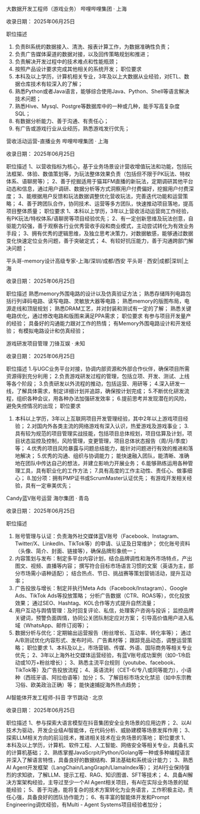 大数据开发工程师（游戏业务）
哔哩哔哩集团 · 上海

收录日期： 2025年06月25日

职位描述
1. 负责BI系统的数据接入、清洗、报表计算工作，为数据准确性负责；
2. 负责广告媒体渠道的数据对接，以及回传策略规划和推进；
3. 负责解决开发过程中的技术难点和性能瓶颈；
4. 按照产品设计要求完成其他相关的系统开发；
职位要求
1. 本科及以上学历，计算机相关专业，3年及以上大数据从业经验，对ETL、数据仓库技术有较深入的了解；
2. 熟悉Python或者Java语言，能够综合使用Java、Python、Shell等语言解决技术问题；
3. 熟悉Hive、Mysql、Postgre等数据库中的一种或几种，能手写高复杂度SQL；
4. 有数据分析能力、善于沟通、有责任心；
5. 有广告或游戏行业从业经历，熟悉游戏发行优先；


营收活动运营-直播业务
哔哩哔哩集团 · 上海

收录日期： 2025年06月25日

职位描述
1、以营收指标为核心，基于业务场景设计营收增值玩法和功能，包括玩法框架、体验、数值策划等，为玩法整体效果负责（包括但不限于PK玩法、特权体系、语聊房等）；
2、善于挖掘适用于猫耳FM直播的新玩法，定期调研其他平台动态和信息，通过用户调研、数据分析等方式洞察用户付费偏好，挖掘用户付费深度；
3、能根据用户反馈和玩法数据调整优化营收玩法，完善迭代功能和运营策略；
4、善于跨团队合作，协同技术、运营等多方团队，快速推动项目落地，提高项目整体质量；
职位要求
1、本科以上学历，3年以上营收活动运营岗工作经验，有PK玩法/特权体系/语聊房等项目经验优先；
2、有一定创新思维及玩法创意，自驱能力较强，善于观察各行业优秀营收手段和商业模式，主动尝试转化为有效业务手段；
3、拥有优秀的逻辑思维，及独立思考决策力，对数据敏感，能够通过数据变化快速定位业务问题，善于突破定式；
4、有较好抗压能力，善于沟通跨部门解决问题；


平头哥-memory设计高级专家-上海/深圳/成都/西安
平头哥 · 西安|成都|深圳|上海

收录日期： 2025年06月25日

职位描述
熟悉memory外围电路的设计以及仿真验证方法；
熟悉存储阵列电路包括行列译码电路、读写电路、灵敏放大器等电路；
熟悉memory的版图布局，电源走线和顶层规划；
熟悉DRAM工艺，并对封装和测试有一定的了解；
熟悉关键电路优化，通过修改电路和版图来满足PPA需求；
职位要求
有参与项目开发量产的经验；
具备好的沟通能力跟对工作的热情；
有Memory外围电路设计和开发经验；
有模拟电路设计和仿真经验；


游戏研发项目管理
刀锋互娱 · 未知

收录日期： 2025年06月25日

职位描述
1.与UGC业务平台对接，协调内部资源和外部合作伙伴，确保项目所需资源得到充分利用；
2.负责游戏研发过程的管理，包括立项、开发、测试、上线等各个阶段；
3.负责研发以外流程的推动，包括运营、用研等；
4.深入研发一线，了解具体需求，制定详细计划并追踪，确保按计划完成；
5.不断优化研发流程，组织各种会议，用各种办法加强研发效率；
6.提前思考并发现潜在的风险，避免失控情况的出现；
职位要求
1. 本科以上学历，3年以上互联网项目开发管理经验，其中2年以上游戏项目经验；
2.对国内外各类主流的网络游戏有深入认识，热爱游戏及游戏事业；
3.具有较为规范的项目管理实战技能，包括项目总体规划，项目估算及计划，项目状态监控及控制，风险管理，变更管理，项目总体状态报告（周/月/季度）等；
4.优秀的项目风险暴露与问题总结能力，能针对问题进行有效的推进和落地解决；
5.优秀的沟通、组织与协调能力；
能快速融入团队，能清晰、准确地在团队中传达自己的想法，并建立影响力开展业务；
6.能够熟练运用各种管理工具，具有职业化的工作方法；
7.具有高度的工作主动性、责任心、做事细心；
8.加分项：拥有PMP证书或ScrumMaster认证优先；
有游戏开发相关经验，具有一定审美优先；

Candy蓝V账号运营
海尔集团 · 青岛

收录日期： 2025年06月25日

职位描述
1. 账号管理与认证：负责海外社交媒体蓝V账号（Facebook、Instagram、Twitter/X、LinkedIn、TikTok等）的申请、认证及日常维护；
优化账号资料（头像、简介、封面、链接等），确保品牌形象统一；
1. 内容策划与发布：制定多平台内容计划，结合品牌调性和海外市场特点，产出图文、视频、直播等内容；
撰写符合目标市场语言习惯的文案（英语为主，部分市场需小语种适配）；
结合热点、节日、挑战赛等策划营销活动，提升互动率；
1. 广告投放与增长：制定并执行Meta Ads（Facebook/Instagram）、Google Ads、TikTok Ads等投放策略；
分析广告数据（CTR、ROAS等），优化投放效果；
通过SEO、Hashtag、KOL合作等方式提升自然流量；
1. 用户互动与舆情管理：及时回复评论、私信，处理客户咨询与投诉；
监控品牌关键词，预警负面舆情，协同公关团队制定应对方案；
引导高价值用户进入私域（WhatsApp、邮件订阅等）；
1. 数据分析与优化：定期输出运营报告（粉丝增长、互动率、转化率等）；
通过A/B测试优化内容形式、发布时间、广告素材等；
跟踪竞品动态，调整运营策略；
职位要求
1、本科及以上，市场营销、传媒、外语、国际商务等相关专业优先；
2、3年以上海外社交媒体运营经验，有蓝V账号成功案例（如0-1冷启动或10万+粉丝增长）；
3、熟悉主流平台规则（youtube、facebook、TikTok等）及广告投放流程；
4、英语流利（CET-6/专八或同等能力），小语种（西班牙语、阿拉伯语等）加分；
5、了解目标市场文化禁忌（如中东宗教习俗、欧美政治正确）等；
能快速捕捉海外热点趋势；


AI智能体开发工程师-抖音
字节跳动 · 北京

收录日期： 2025年06月25日

职位描述
1、参与探索大语言模型在抖音集团安全业务场景的应用边界；
2、以AI技术为驱动，开发企业级AI智能体，在代码分析、威胁建模等场景发挥作用；
3、探索LLM相关方向的前沿技术，推进相关技术在业务场景的落地；
职位要求
1、本科及以上学历，计算机、软件工程、人工智能、网络安全等相关专业，具备扎实的计算机基础；
2、熟练掌握JavaScrpit/Python/Golang等一种或多种编程语言并深入了解语言特性，具备良好的数据结构、算法基础和系统设计能力；
3、熟悉AI Agent开发框架（LangChain/LangGraph/LlamaIndex等）；
对AI行业保持强烈的求知欲，了解LLM、提示工程、RAG、知识图谱、SFT等技术；
4、具备AI解决方案架构经验，主导过至少一个AI Agent相关项目，有AI在实际业务场景的赋能经验；
5、善于沟通，能将复杂的技术方案转化为业务语言，工作积极主动，责任心强，具备良好的团队协作能力；
6、有丰富的智能体开发和Prompt Engineering调优经验，有Multi - Agent Systems项目经验者加分；


